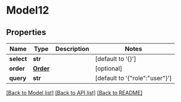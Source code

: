 # Model12

## Properties
Name | Type | Description | Notes
------------ | ------------- | ------------- | -------------
**select** | **str** |  | [default to '{}']
**order** | [**Order**](Order.md) |  | [optional] 
**query** | **str** |  | [default to '{"role":"user"}']

[[Back to Model list]](../README.md#documentation-for-models) [[Back to API list]](../README.md#documentation-for-api-endpoints) [[Back to README]](../README.md)


